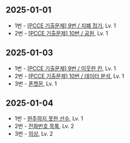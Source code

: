 ## 2025-01-01
* 1번 - [[PCCE 기출문제] 9번 / 지폐 접기](https://school.programmers.co.kr/learn/courses/30/lessons/340199), Lv. 1
* 2번 - [[PCCE 기출문제] 10번 / 공원](https://school.programmers.co.kr/learn/courses/30/lessons/340198), Lv. 1

## 2025-01-03
* 1번 - [[PCCE 기출문제] 9번 / 이웃한 칸](https://school.programmers.co.kr/learn/courses/30/lessons/250125), Lv. 1
* 2번 - [[PCCE 기출문제] 10번 / 데이터 분석](https://school.programmers.co.kr/learn/courses/30/lessons/250121), Lv. 1
* 3번 - [폰켓몬](https://school.programmers.co.kr/learn/courses/30/lessons/1845), Lv. 1

## 2025-01-04
* 1번 - [완주하지 못한 선수](https://school.programmers.co.kr/learn/courses/30/lessons/42576), Lv. 1
* 2번 - [전화번호 목록](https://school.programmers.co.kr/learn/courses/30/lessons/42577), Lv. 2
* 3번 - [의상](https://school.programmers.co.kr/learn/courses/30/lessons/42578), Lv. 2
